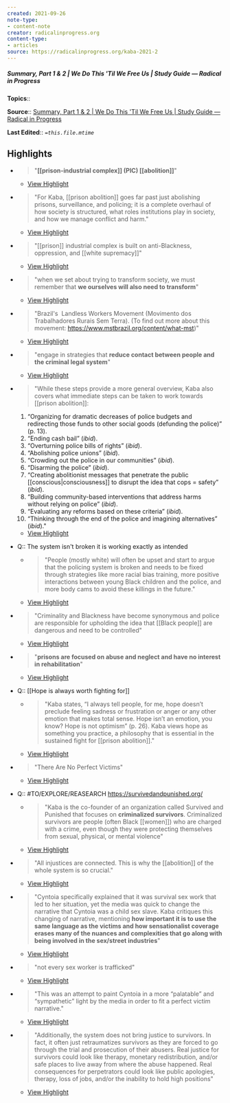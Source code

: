 ```yaml
---
created: 2021-09-26
note-type:
- content-note
creator: radicalinprogress.org
content-type: 
- articles
source: https://radicalinprogress.org/kaba-2021-2
---
```

##### Summary, Part 1 & 2 | We Do This 'Til We Free Us | Study Guide — Radical in Progress

**Topics**::  

**Source**:: [Summary, Part 1 & 2 | We Do This 'Til We Free Us | Study Guide — Radical in Progress](https://radicalinprogress.org/kaba-2021-2)

**Last Edited**:: *`=this.file.mtime`*

## Highlights
- > "**[[prison-industrial complex]] (PIC) [[abolition]]**" 
    - [View Highlight](https://radicalinprogress.org/kaba-2021-2?__readwiseLocation=0%2F3%2F0%2F0%2F0%2F0%2F1%2F1%2F3%2F3%2F1%2F5%2F1%3A10%2C2%2F3%2F0%2F0%2F0%2F0%2F1%2F1%2F3%2F3%2F1%2F5%2F1%3A1#:~:text=[[prison]]-industrial%20complex%20(PIC)%20abolition)

- > "For Kaba, [[prison abolition]] goes far past just abolishing prisons, surveillance, and policing; it is a complete overhaul of how society is structured, what roles institutions play in society, and how we manage conflict and harm." 
    - [View Highlight](https://radicalinprogress.org/kaba-2021-2?__readwiseLocation=0%2F4%2F0%2F0%2F0%2F0%2F1%2F1%2F3%2F3%2F1%2F5%2F1%3A0%2C0%2F4%2F0%2F0%2F0%2F0%2F1%2F1%2F3%2F3%2F1%2F5%2F1%3A228#:~:text=For%20Kaba%2C%20prison%20abolition%20goes%2Cwe%20manage%20conflict%20and%20harm.)

- > "[[prison]] industrial complex is built on anti-Blackness, oppression, and [[white supremacy]]" 
    - [View Highlight](https://radicalinprogress.org/kaba-2021-2?__readwiseLocation=0%2F4%2F0%2F0%2F0%2F0%2F1%2F1%2F3%2F3%2F1%2F5%2F1%3A238%2C0%2F4%2F0%2F0%2F0%2F0%2F1%2F1%2F3%2F3%2F1%2F5%2F1%3A323#:~:text=[[prison]]%20industrial%20complex%20is%20built%2Canti-Blackness%2C%20oppression%2C%20and%20white%20supremacy)

- > "when we set about trying to transform society, we must remember that **we ourselves will also need to transform**" 
    - [View Highlight](https://radicalinprogress.org/kaba-2021-2?__readwiseLocation=0%2F0%2F0%2F6%2F0%2F0%2F0%2F0%2F1%2F1%2F3%2F3%2F1%2F5%2F1%3A4%2C0%2F1%2F0%2F0%2F6%2F0%2F0%2F0%2F0%2F1%2F1%2F3%2F3%2F1%2F5%2F1%3A40#:~:text=when%20we%20set%20about%20trying%2Cwill%20also%20need%20to%20transform)

- > "Brazil's  Landless Workers Movement (Movimento dos Trabalhadores Rurais Sem Terra). (To find out more about this movement: https://www.mstbrazil.org/content/what-mst)" 
    - [View Highlight](https://radicalinprogress.org/kaba-2021-2?__readwiseLocation=2%2F0%2F1%2F6%2F0%2F0%2F0%2F0%2F1%2F1%2F3%2F3%2F1%2F5%2F1%3A161%2C2%2F0%2F1%2F6%2F0%2F0%2F0%2F0%2F1%2F1%2F3%2F3%2F1%2F5%2F1%3A327#:~:text=Brazil's%C2%A0%20Landless%20Workers%20Movement%20(Movimento%2Cmore%20about%20this%20movement%3A%20https%3A%2F%2Fwww.mstbrazil.org%2Fcontent%2Fwhat-mst))

- > "engage in strategies that **reduce contact between people and the criminal legal system**" 
    - [View Highlight](https://radicalinprogress.org/kaba-2021-2?__readwiseLocation=0%2F0%2F2%2F6%2F0%2F0%2F0%2F0%2F1%2F1%2F3%2F3%2F1%2F5%2F1%3A29%2C2%2F0%2F2%2F6%2F0%2F0%2F0%2F0%2F1%2F1%2F3%2F3%2F1%2F5%2F1%3A0#:~:text=engage%20in%20strategies%20that%20reduce%2Cand%20the%20criminal%20legal%20system)

- > "While these steps provide a more general overview, Kaba also covers what immediate steps can be taken to work towards [[prison abolition]]: 
    1. “Organizing for dramatic decreases of police budgets and redirecting those funds to other social goods (defunding the police)” (p. 13). 
    2. “Ending cash bail” (*ibid*).
    3. “Overturning police bills of rights” (*ibid*).
    4. “Abolishing police unions” (*ibid*).
    5. “Crowding out the police in our communities” (*ibid*).
    6. “Disarming the police” (*ibid*).
    7. “Creating abolitionist messages that penetrate the public [[conscious|consciousness]] to disrupt the idea that cops = safety” (*ibid*).
    8. “Building community-based interventions that address harms without relying on police” (*ibid*).
    9. “Evaluating any reforms based on these criteria” (*ibid*).
    10. “Thinking through the end of the police and imagining alternatives” (*ibid*)." 
    - [View Highlight](https://radicalinprogress.org/kaba-2021-2?__readwiseLocation=0%2F7%2F0%2F0%2F0%2F0%2F1%2F1%2F3%2F3%2F1%2F5%2F1%3A0%2C2%2F0%2F9%2F8%2F0%2F0%2F0%2F0%2F1%2F1%2F3%2F3%2F1%2F5%2F1%3A2#:~:text=While%20these%20steps%20provide%20a%2Cpolice%20and%20imagining%20alternatives%E2%80%9D%20(ibid).)

- Q:: The system isn't broken it is working exactly as intended
    - > "People (mostly white) will often be upset and start to argue that the policing system is broken and needs to be fixed through strategies like more racial bias training, more positive interactions between young Black children and the police, and more body cams to avoid these killings in the future." 
    - [View Highlight](https://radicalinprogress.org/kaba-2021-2?__readwiseLocation=0%2F13%2F0%2F0%2F0%2F0%2F1%2F1%2F3%2F3%2F1%2F5%2F1%3A129%2C0%2F13%2F0%2F0%2F0%2F0%2F1%2F1%2F3%2F3%2F1%2F5%2F1%3A428#:~:text=People%20(mostly%20white)%20will%20often%2Cthese%20killings%20in%20the%20future.)

- > "Criminality and Blackness have become synonymous and police are responsible for upholding the idea that [[Black people]] are dangerous and need to be controlled" 
    - [View Highlight](https://radicalinprogress.org/kaba-2021-2?__readwiseLocation=0%2F14%2F0%2F0%2F0%2F0%2F1%2F1%2F3%2F3%2F1%2F5%2F1%3A0%2C0%2F14%2F0%2F0%2F0%2F0%2F1%2F1%2F3%2F3%2F1%2F5%2F1%3A156#:~:text=Criminality%20and%20Blackness%20have%20become%2Cand%20need%20to%20be%20controlled)

- > "**prisons are focused on abuse and neglect and have no interest in rehabilitation**" 
    - [View Highlight](https://radicalinprogress.org/kaba-2021-2?__readwiseLocation=0%2F19%2F0%2F0%2F0%2F0%2F1%2F1%2F3%2F3%2F1%2F5%2F1%3A40%2C0%2F1%2F19%2F0%2F0%2F0%2F0%2F1%2F1%2F3%2F3%2F1%2F5%2F1%3A79#:~:text=prisons%20are%20focused%20on%20abuse%2Chave%20no%20interest%20in%20rehabilitation)

- Q:: [[Hope is always worth fighting for]]
    - > "Kaba states, “I always tell people, for me, hope doesn’t preclude feeling sadness or frustration or anger or any other emotion that makes total sense. Hope isn’t an emotion, you know? Hope is not optimism” (p. 26). Kaba views hope as something you practice, a philosophy that is essential in the sustained fight for [[prison abolition]]." 
    - [View Highlight](https://radicalinprogress.org/kaba-2021-2?__readwiseLocation=0%2F20%2F0%2F0%2F0%2F0%2F1%2F1%2F3%2F3%2F1%2F5%2F1%3A162%2C0%2F20%2F0%2F0%2F0%2F0%2F1%2F1%2F3%2F3%2F1%2F5%2F1%3A495#:~:text=Kaba%20states%2C%20%E2%80%9CI%20always%20tell%2Csustained%20fight%20for%20prison%20abolition.)

- > "There Are No Perfect Victims" 
    - [View Highlight](https://radicalinprogress.org/kaba-2021-2?__readwiseLocation=0%2F21%2F0%2F0%2F0%2F0%2F1%2F1%2F3%2F3%2F1%2F5%2F1%3A8%2C0%2F21%2F0%2F0%2F0%2F0%2F1%2F1%2F3%2F3%2F1%2F5%2F1%3A36#:~:text=There%20Are%20No%20Perfect%20Victims)

- Q:: #TO/EXPLORE/REASEARCH https://survivedandpunished.org/
    - > "Kaba is the co-founder of an organization called Survived and Punished that focuses on **criminalized survivors**. Criminalized survivors are people (often Black [[women]]) who are charged with a crime, even though they were protecting themselves from sexual, physical, or mental violence" 
    - [View Highlight](https://radicalinprogress.org/kaba-2021-2?__readwiseLocation=0%2F23%2F0%2F0%2F0%2F0%2F1%2F1%2F3%2F3%2F1%2F5%2F1%3A0%2C2%2F23%2F0%2F0%2F0%2F0%2F1%2F1%2F3%2F3%2F1%2F5%2F1%3A171#:~:text=Kaba%20is%20the%20co-founder%20of%2Csexual%2C%20physical%2C%20or%20mental%20violence)

- > "All injustices are connected. This is why the [[abolition]] of the whole system is so crucial." 
    - [View Highlight](https://radicalinprogress.org/kaba-2021-2?__readwiseLocation=0%2F28%2F0%2F0%2F0%2F0%2F1%2F1%2F3%2F3%2F1%2F5%2F1%3A114%2C0%2F28%2F0%2F0%2F0%2F0%2F1%2F1%2F3%2F3%2F1%2F5%2F1%3A205#:~:text=All%20injustices%20are%20connected.%20This%2Cwhole%20system%20is%20so%20crucial.)

- > "Cyntoia specifically explained that it was survival sex work that led to her situation, yet the media was quick to change the narrative that Cyntoia was a child sex slave. Kaba critiques this changing of narrative, mentioning **how important it is to use the same language as the victims and how sensationalist coverage erases many of the nuances and complexities that go along with being involved in the sex/street industries**" 
    - [View Highlight](https://radicalinprogress.org/kaba-2021-2?__readwiseLocation=0%2F32%2F0%2F0%2F0%2F0%2F1%2F1%2F3%2F3%2F1%2F5%2F1%3A285%2C0%2F1%2F32%2F0%2F0%2F0%2F0%2F1%2F1%2F3%2F3%2F1%2F5%2F1%3A198#:~:text=Cyntoia%20specifically%20explained%20that%20it%2Cinvolved%20in%20the%20sex%2Fstreet%20industries)

- > "not every sex worker is trafficked" 
    - [View Highlight](https://radicalinprogress.org/kaba-2021-2?__readwiseLocation=2%2F32%2F0%2F0%2F0%2F0%2F1%2F1%2F3%2F3%2F1%2F5%2F1%3A34%2C2%2F32%2F0%2F0%2F0%2F0%2F1%2F1%2F3%2F3%2F1%2F5%2F1%3A68#:~:text=not%20every%20sex%20worker%20is%20trafficked)

- > "This was an attempt to paint Cyntoia in a more “palatable” and “sympathetic” light by the media in order to fit a perfect victim narrative." 
    - [View Highlight](https://radicalinprogress.org/kaba-2021-2?__readwiseLocation=2%2F32%2F0%2F0%2F0%2F0%2F1%2F1%2F3%2F3%2F1%2F5%2F1%3A122%2C2%2F32%2F0%2F0%2F0%2F0%2F1%2F1%2F3%2F3%2F1%2F5%2F1%3A261#:~:text=This%20was%20an%20attempt%20to%2Cfit%20a%20perfect%20victim%20narrative.)

- > "Additionally, the system does not bring justice to survivors. In fact, it often just retraumatizes survivors as they are forced to go through the trial and prosecution of their abusers. Real justice for survivors could look like therapy, monetary redistribution, and/or safe places to live away from where the abuse happened. Real consequences for perpetrators could look like public apologies, therapy, loss of jobs, and/or the inability to hold high positions" 
    - [View Highlight](https://radicalinprogress.org/kaba-2021-2?__readwiseLocation=0%2F39%2F0%2F0%2F0%2F0%2F1%2F1%2F3%2F3%2F1%2F5%2F1%3A340%2C0%2F39%2F0%2F0%2F0%2F0%2F1%2F1%2F3%2F3%2F1%2F5%2F1%3A801#:~:text=Additionally%2C%20the%20system%20does%20not%2Cinability%20to%20hold%20high%20positions)

